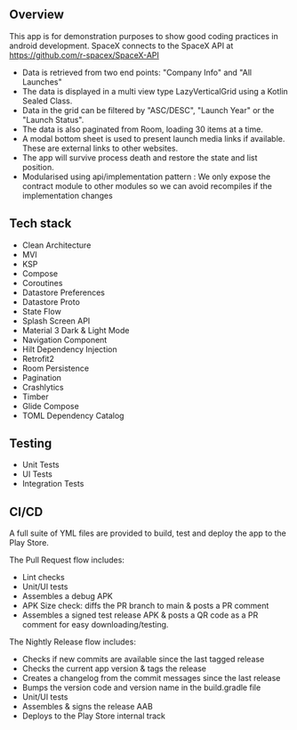 
## Overview

This app is for demonstration purposes to show good coding practices in android development.
SpaceX connects to the SpaceX API at https://github.com/r-spacex/SpaceX-API

- Data is retrieved from two end points: "Company Info" and "All Launches"
- The data is displayed in a multi view type LazyVerticalGrid using a Kotlin Sealed Class.
- Data in the grid can be filtered by "ASC/DESC", "Launch Year" or the "Launch Status".
- The data is also paginated from Room, loading 30 items at a time.
- A modal bottom sheet is used to present launch media links if available. These are external links to other websites.
- The app will survive process death and restore the state and list position.
- Modularised using api/implementation pattern : We only expose the contract module to other modules so we can avoid recompiles if the implementation changes

## Tech stack

* Clean Architecture
* MVI
* KSP
* Compose
* Coroutines
* Datastore Preferences
* Datastore Proto
* State Flow
* Splash Screen API
* Material 3 Dark & Light Mode
* Navigation Component
* Hilt Dependency Injection
* Retrofit2
* Room Persistence
* Pagination
* Crashlytics
* Timber
* Glide Compose
* TOML Dependency Catalog

## Testing

* Unit Tests
* UI Tests
* Integration Tests

## CI/CD
A full suite of YML files are provided to build, test and deploy the app to the Play Store.

The Pull Request flow includes:
- Lint checks
- Unit/UI tests
- Assembles a debug APK
- APK Size check: diffs the PR branch to main & posts a PR comment
- Assembles a signed test release APK & posts a QR code as a PR comment for easy downloading/testing.

The Nightly Release flow includes:
- Checks if new commits are available since the last tagged release
- Checks the current app version & tags the release
- Creates a changelog from the commit messages since the last release
- Bumps the version code and version name in the build.gradle file
- Unit/UI tests
- Assembles & signs the release AAB
- Deploys to the Play Store internal track
